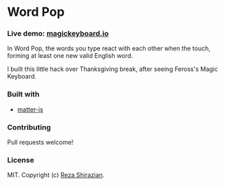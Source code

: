 # Word Pop

### Live demo: [magickeyboard.io](http://magickeyboard.io)

In Word Pop, the words you type react with each other when the touch, forming at least one new valid English word. 

I built this little hack over Thanksgiving break, after seeing Feross's Magic Keyboard.

### Built with

- [matter-js](http://brm.io/matter-js/)

### Contributing

Pull requests welcome!

### License

MIT. Copyright (c) [Reza Shirazian](http://reza.codes).
